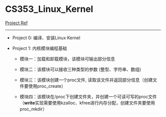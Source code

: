 # CS353_Linux_Kernel

[Project Ref](https://github.com/DeanAlkene/CS353-Linux-Kernel)

------------

 - Project 0: 编译、安装Linux Kernel

- Project 1: 内核模块编程基础
  - 模块一：加载和卸载模块，该模块可输出部分信息

  - 模块二：该模块可以接收三种类型的参数 (整型、字符串、数组)

  - 模块三：该模块创建一个proc文件, 读取该文件并返回部分信息（创建文件要使用proc_create）

  - 模块四：该模块在/proc下创建文件夹，并创建一个可读可写的proc文件（**write**实现需要使用kzalloc、kfree进行内存分配，创建文件夹要使用proc_mkdir）